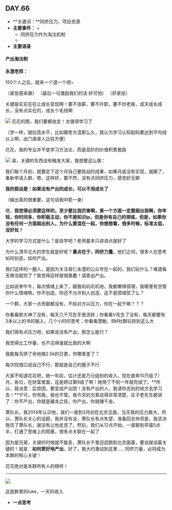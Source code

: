  ## DAY.66
+ **关键词：**同侪压力、项目资源
+ **主要事件：**
    + 
    + 同侪压力作为淘汰机制
    + 
+ **主要语录**

#### 产出淘汰制
**永澄老师：**

150个人之后，就来一个退一个吧~

（紧张感来袭）
（最后一句激励我们的话 好可怕）
（好紧张）

关键是实实在在让成长变现啊！要不涨薪，要不升职，要不炒老板，成天成长成长，没有点实在的，成长个毛线啊


![](./_image/1412dc65c12e7feb3f3b56da0d664ab.png)
花花的图，我们要都收走！太值得学习了

（学一样，就拉高水平，比如跟老大混那么久，我认为学习认知起码要达到平均线以上啊，出门虐虐人比较方便）

花花，我的专业并不是学习方法论，而是高阶的价值积累套路


![](./_image/414207099531896669.png)
诶，关键的东西没有触发大家，我想要这么做：

我们每个月初，就要定下这个月自己要挑战的成果，如果月底没有实现，就踢了，重新申请入群，嗯，这样好，要不然，没有点同侪压力，感觉好无聊

**我的假设是：如果没有产出的成长，可以不用成长了**

（输出真的很重要，这句话我中箭一身）

嗯，**我觉得必须要这样的，至少要比我厉害啊，某一个方面一定要超出我啊，你年轻，你时间多，你积极主动，你不是知识ip，但是你有自己的领域，但是，如果你没有任何一方面超出别人，为什么要混在一起，你想想看，很多时候，标准太低，没好处！**

大学的学习方式是什么？是自学吧？老师基本只讲讲点就好了

为什么清华北大的学生就是好呢？**重点在于，同侪力量**。他们之间，很多人在思考如何创造，如何产出。

我们这样的一圈人，是因为关注易仁永澄的公众号在一起的，我们玩什么？难道每天燎泡就完了？我觉得这样就很愚蠢！请拿出产出。

比如说李牛牛，每次情绪上来了，跟我叽叽叽叽地，我都懒得搭理，我哪里有空管你什么情绪啊，你不创造，你还不允许别人创造，这不是搭错弦了么？

一个群，大家一点贡献都没有，不给对方以压力，你在一起干嘛？？？

你看看欧大神了没有，每天几千万在手里流转；你看看V先生了没有，每天都要有3本以上的书的输入，几个小时的思考；你看看慧敏，BM社群玩转到这么大

我们得有点压力吧，如果说没有产出，那怎么能行？

我觉得比工作量，也不见得谁就比我的大啊

我能每天拼了命地搞2.5k的日更，你哪里差了？

每次找借口说自己不行，那就是自己的圈子不行

大家不知道花花吧，她一年前，估计还是万元级别的收入，现在直奔10万级了/月，各位，在财富里面，这是跨过第9级了啊！她用了不到一年就完成了。**所以，我决意：后宫团，要变成产出团！没有产出的人，我请你去别的地方去学习去！**宁可，你骂我，我也不管。我今天的文章说得非常清楚，庄子老先生都讲了：你不产出，你就是屠龙之技，你产出，你就赚千金。

萧队长，我2014年认识他，我们一直到3月初在北京见面，当天我的压力极大，所以，萧队长关心的话题，我并没有谈，萧队长有点失望，准备回去休但是，我坚决拖住了萧队长，就没有让他走息了。然后，我们从12点开始，一直聊到早晨5点半，打通了思维上的阻塞，很多点关联在一起了

因为是兄弟，关键的时候就不能丢，萧队长千里迢迢跑到北京面基，要谈就谈最关键的！就是：**如何更好地产出**，好了，我大约激动到这里……同侪力量，必将成为本群的核心关键！

花花绝对是本群所有人的榜样！

- - - - ------


![](./_image/7fb1359d32734c68e0247beb50d519a.jpg)

这是群里的luke，一天的收入


+ **一点思考**